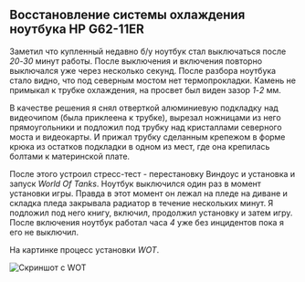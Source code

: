 <!--2019-02-03 20:55:26-->
## Восстановление системы охлаждения ноутбука HP G62-11ER
Заметил что купленный недавно б/у ноутбук стал выключаться после *20*-*30* минут работы. 
После выключения и включения повторно выключался уже через несколько секунд. 
После разбора ноутбука стало видно, что под северным мостом нет термопрокладки. 
Камень не примыкал к трубке охлаждения, на просвет был виден зазор *1*-*2* мм. 

В качестве решения я снял отверткой алюминиевую подкладку над видеочипом (была приклеена к трубке), 
вырезал ножницами из него прямоугольники и подложил под трубку над кристаллами северного моста и видеокарты.
И прижал трубку сделанным крепежом в форме крюка из остатков подкладки в одном из мест, 
где она крепилась болтами к материнской плате.

После этого устроил стресс-тест - перестановку Виндоус и установка и запуск *World Of Tanks*. 
Ноутбук выключился один раз в момент установки игры. 
Правда в этот момент он лежал на пледе на диване и складка пледа закрывала радиатор в течение нескольких минут. 
Я подложил под него книгу, включил, продолжил установку и затем игру. 
После включения ноутбук работал часа *4* уже без инцидентов пока я его не выключил.

На картинке процесс установки *WOT*.

![Скриншот с WOT](https://habrastorage.org/webt/a3/ra/4_/a3ra4_kztvcu1omfveuzzvz6dho.jpeg "WOT.jpeg")
